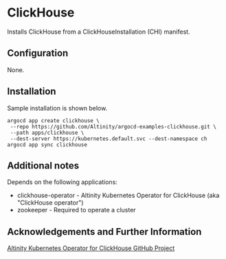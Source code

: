 # ClickHouse

Installs ClickHouse from a ClickHouseInstallation (CHI) manifest.

## Configuration

None. 

## Installation

Sample installation is shown below. 

```
argocd app create clickhouse \
 --repo https://github.com/Altinity/argocd-examples-clickhouse.git \
 --path apps/clickhouse \
 --dest-server https://kubernetes.default.svc --dest-namespace ch
argocd app sync clickhouse 
```

## Additional notes

Depends on the following applications: 
* clickhouse-operator - Altinity Kubernetes Operator for ClickHouse (aka "ClickHouse operator")
* zookeeper - Required to operate a cluster

## Acknowledgements and Further Information

[Altinity Kubernetes Operator for ClickHouse GitHub Project](https://github.com/Altinity/clickhouse-operator)

